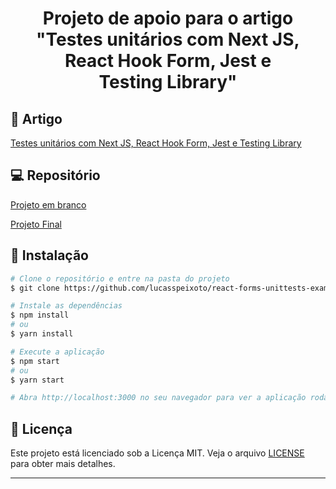 <h1 align="center">
   Projeto de apoio para o artigo "Testes unitários com Next JS, React Hook Form,  Jest e Testing Library" 
</h1>

## 📑 Artigo

[Testes unitários com Next JS, React Hook Form, Jest e Testing Library](https://medium.com/@lspeixotodev/testes-unitários-com-next-js-react-hook-form-jest-e-testing-library-a8081afa8103)

## 💻 Repositório

[Projeto em branco](https://github.com/lucasspeixoto/react-forms-unittests-example/tree/start)

[Projeto Final](https://github.com/lucasspeixoto/react-forms-unittests-example/tree/final)

## 🚀 Instalação

```bash
# Clone o repositório e entre na pasta do projeto
$ git clone https://github.com/lucasspeixoto/react-forms-unittests-example/tree/start && cd react-forms-unittests-example

# Instale as dependências
$ npm install
# ou
$ yarn install

# Execute a aplicação
$ npm start
# ou
$ yarn start

# Abra http://localhost:3000 no seu navegador para ver a aplicação rodando!
```

## 📝 Licença

Este projeto está licenciado sob a Licença MIT. Veja o arquivo [LICENSE](https://opensource.org/licenses/MIT) para obter mais detalhes.

---
